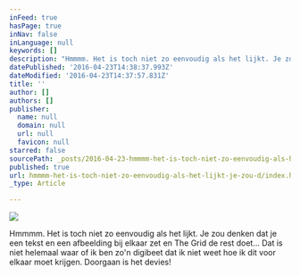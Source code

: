```yaml
---
inFeed: true
hasPage: true
inNav: false
inLanguage: null
keywords: []
description: "Hmmmm. Het is toch niet zo eenvoudig als het lijkt. Je zou denken dat je een tekst en een afbeelding bij elkaar zet en The Grid de rest doet... Dat is niet helemaal waar of ik ben zo'n digibeet dat ik niet weet hoe ik dit voor elkaar moet krijgen. Doorgaan is het devies!"
datePublished: '2016-04-23T14:38:37.993Z'
dateModified: '2016-04-23T14:37:57.831Z'
title: ''
author: []
authors: []
publisher:
  name: null
  domain: null
  url: null
  favicon: null
starred: false
sourcePath: _posts/2016-04-23-hmmmm-het-is-toch-niet-zo-eenvoudig-als-het-lijkt-je-zou-d.md
published: true
url: hmmmm-het-is-toch-niet-zo-eenvoudig-als-het-lijkt-je-zou-d/index.html
_type: Article

---
```

![](https://the-grid-user-content.s3-us-west-2.amazonaws.com/3937ddf7-d7aa-4282-8b22-55df7fa96303.jpg)

Hmmmm. Het is toch niet zo eenvoudig als het lijkt. Je zou denken dat je een tekst en een afbeelding bij elkaar zet en The Grid de rest doet... Dat is niet helemaal waar of ik ben zo'n digibeet dat ik niet weet hoe ik dit voor elkaar moet krijgen. Doorgaan is het devies!